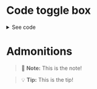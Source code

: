 # Code toggle box

<details>
<summary>See code</summary>

```Python
import streamlit as st
st.write('Hello world!')
```
</details>

# Admonitions
> :memo: **Note:** This is the note!

> :bulb: **Tip:** This is the tip!
